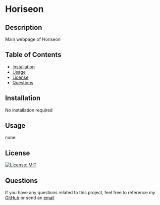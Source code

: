 # Horiseon

## Description
Main webpage of Horiseon

## Table of Contents

- [Installation](#installation)
- [Usage](#usage)
- [License](#license)
- [Questions](#questions)

## Installation
No installation required

## Usage
none

## License 
[![License: MIT](https://img.shields.io/badge/License-MIT-yellow.svg)](https://opensource.org/licenses/MIT)



## Questions
If you have any questions related to this project, feel free to reference my [GitHub](github.com/jaguilar95) or send an [email](;lk)
